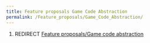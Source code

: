 ```yaml
---
title: Feature proposals Game Code Abstraction
permalink: /Feature_proposals/Game_Code_Abstraction/
---
```


1.  REDIRECT [Feature proposals/Game code
    abstraction](Feature_proposals_Game_code_abstraction "wikilink")